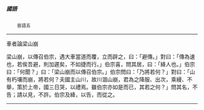 

##### 國語
　　`晉語五`

* * *

車者論梁山崩

梁山崩，以傳召伯宗，遇大車當道而覆，立而辟之，曰：「避傳。」對曰：「傳為速也，若俟吾避，則加遲矣，不如捷而行。」伯宗喜，問其居，曰：「絳人也。」伯宗曰：「何聞？」曰：「梁山崩而以傳召伯宗。」伯宗問曰：「乃將若何？」對曰：「山有朽壤而崩，將若何？夫國主山川，故川涸山崩，君為之降服、出次，乘縵、不舉，策於上帝，國三日哭，以禮焉。雖伯宗亦如是而已，其若之何？」問其名，不告；請以見，不許。伯宗及絳，以告，而從之。

* * *

